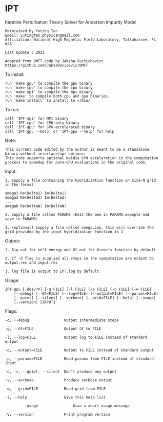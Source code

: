 # IPT
Iterative Perturbation Theory Solver for Anderson Impurity Model

	Maintained by Yuting Tan
	Email: yutingtan.physics@gmail.com
	Affiliation: National High Magnetic Field Laboratory, Tallahassee, FL, USA
	
	Last Update : 2021

	Adapted from DMFT code by Jaksha Vuchichevicc https://github.com/JaksaVucicevic/DMFT
	 


To install:

	run 'make gpu' to compile the gpu binary  
	run 'make cpu' to compile the cpu binary  
	run 'make mpi' to compile the mpi binary  
	run 'make' to compile both cpu and gpu binaries.  
	run 'make install' to install to ~/bin/  
  
To run:
  
	call 'IPT-mpi' for MPI binary  
	call 'IPT-cpu' for CPU-only binary  
	call 'IPT-gpu' for GPU-accelerated binary  
	call 'IPT-gpu --help' or 'IPT-gpu --help' for help
  
Note: 

	This current code edited by the author is meant to be a standalone binary without interface/api options.
	This code supports optional Nvidia GPU acceleration in the computation process to speedup for pure-CPU evaluations in the original code.
	
Input:
	
	1. supply a file containing the hybridization function on size-N grid in the format
	
	omega1 Re(Delta1) Im(Delta1)  
	omega2 Re(Delta2) Im(Delta2)  
	...  
	omegaN Re(DeltaN) Im(DeltaN)  
	
	2. supply a file called PARAMS (Edit the one in PARAMS.example and save to PARAMS)
	
	3. (optional) supply a file called omega.inp, this will override the grid provided by the input hybridization function in 1
	
Output:

	1. Sig.out for self-energy and Gf.out for Green's function by default
	
	2. If -d flag is supplied all steps in the computation are output to output.res and input.res
	
	3. log file is output to IPT.log by default
	
	
Usage:
 
	IPT-gpu [-dqsv?V] [-g FILE] [-l FILE] [-o FILE] [-p FILE] [-w FILE]  
		[--debug] [--Gf=FILE] [--log=FILE] [--output=FILE] [--params=FILE]  
		[--quiet] [--silent] [--verbose] [--grid=FILE] [--help] [--usage]  
		[--version] [INPUT]  

Flags:

	-d, --debug                Output intermediate steps

	-g, --Gf=FILE              Output Gf to FILE

	-l, --log=FILE             Output log to FILE instead of standard output

	-o, --output=FILE          Output to FILE instead of standard output

	-p, --params=FILE          Read params from FILE instead of standard input

	-q, -s, --quiet, --silent  Don't produce any output

	-v, --verbose              Produce verbose output

	-w, --grid=FILE            Read grid from FILE

	-?, --help                 Give this help list

			--usage                Give a short usage message
		  
	-V, --version              Print program version


  
